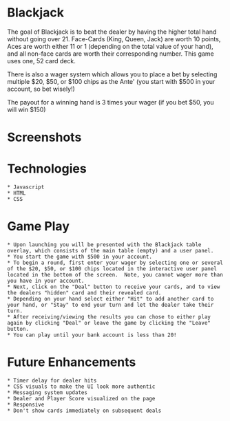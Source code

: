 # Blackjack

The goal of Blackjack is to beat the dealer by having the higher total hand without going over 21.  Face-Cards (King, Queen, Jack) are worth 10 points, Aces are worth either 11 or 1 (depending on the total value of your hand), and all non-face cards are worth their corresponding number.  This game uses one, 52 card deck.

There is also a wager system which allows you to place a bet by selecting multiple $20, $50, or $100 chips as the Ante' (you start with $500 in your account, so bet wisely!)

The payout for a winning hand is 3 times your wager (if you bet $50, you will win $150)

# Screenshots


# Technologies
    * Javascript
    * HTML
    * CSS

# Game Play

    * Upon launching you will be presented with the Blackjack table overlay, which consists of the main table (empty) and a user panel.
    * You start the game with $500 in your account.  
    * To begin a round, first enter your wager by selecting one or several of the $20, $50, or $100 chips located in the interactive user panel located in the bottom of the screen.  Note, you cannot wager more than you have in your account.
    * Next, click on the "Deal" button to receive your cards, and to view the dealers "hidden" card and their revealed card.
    * Depending on your hand select either "Hit" to add another card to your hand, or "Stay" to end your turn and let the dealer take their turn.
    * After receiving/viewing the results you can chose to either play again by clicking "Deal" or leave the game by clicking the "Leave" button.
    * You can play until your bank account is less than 20!

# Future Enhancements

    * Timer delay for dealer hits
    * CSS visuals to make the UI look more authentic
    * Messaging system updates
    * Dealer and Player Score visualized on the page
    * Responsive 
    * Don't show cards immediately on subsequent deals

